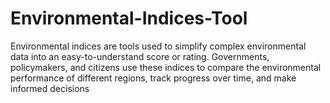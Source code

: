 # Environmental-Indices-Tool
Environmental indices are tools used to simplify complex environmental data into an easy-to-understand score or rating. Governments, policymakers, and citizens use these indices to compare the environmental performance of different regions, track progress over time, and make informed decisions
